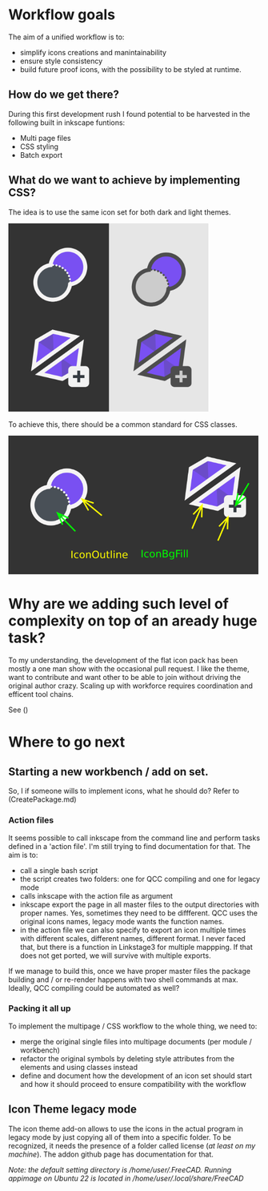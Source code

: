 # Workflow goals

The aim of a unified workflow is to:

- simplify icons creations and manintainability
- ensure style consistency
- build future proof icons, with the possibility to be styled at runtime.

## How do we get there?

During this first development rush I found potential to be harvested in the following built in inkscape funtions:

- Multi page files
- CSS styling
- Batch export

## What do we want to achieve by implementing CSS?

The idea is to use the same icon set for both dark and light themes.

<img src="https://github.com/GentlemanRider/FreeCAD-Flat-Icons/blob/wip_GR_newIcons/Workflow/Images/DarkVsLightGoal.png" alt="drawing" style="width:400px;"/>

To achieve this, there should be a common standard for CSS classes.

<img src="https://github.com/GentlemanRider/FreeCAD-Flat-Icons/blob/wip_GR_newIcons/Workflow/Images/DarkVsLightClasses.png" alt="drawing" style="width:500px;"/>

# Why are we adding such level of complexity on top of an aready huge task?

To my understanding, the development of the flat icon pack has been mostly a one man show with the occasional pull request. I like the theme, want to contribute and want other to be able to join without driving the original author crazy. Scaling up with workforce requires coordination and efficent tool chains.

See ()

# Where to go next

## Starting a new workbench / add on set.

So, I if someone wills to implement icons, what he should do? Refer to (CreatePackage.md)

### Action files

It seems possible to call inkscape from the command line and perform tasks defined in a 'action file'. I'm still trying to find documentation for that. The aim is to:

- call a single bash script
- the script creates two folders: one for QCC compiling and one for legacy mode
- calls inkscape with the action file as argument
- inkscape export the page in all master files to the output directories with proper names. Yes, sometimes they need to be diffferent. QCC uses the original icons names, legacy mode wants the function names.
- in the action file we can also specify to export an icon multiple times with different scales, different names, different format. I never faced that, but there is a function in Linkstage3 for multiple mappping. If that does not get ported, we will survive with multiple exports.

If we manage to build this, once we have proper master files the package building and / or re-render happens with two shell commands at max. Ideally, QCC compiling could be automated as well?

### Packing it all up

To implement the multipage / CSS workflow to the whole thing, we need to:

- merge the original single files into multipage documents (per module / workbench)
- refactor the original symbols by deleting style attributes from the elements and using classes instead
- define and document how the development of an icon set should start and how it should proceed to ensure compatibility with the workflow

## Icon Theme legacy mode

The icon theme add-on allows to use the icons in the actual program in legacy mode by just copying all of them into a specific folder. To be recognized, it needs the presence of a folder called license (_at least on my machine_). The addon github page has documentation for that.

_Note: the default setting directory is /home/user/.FreeCAD. Running appimage on Ubuntu 22 is located in /home/user/.local/share/FreeCAD_
